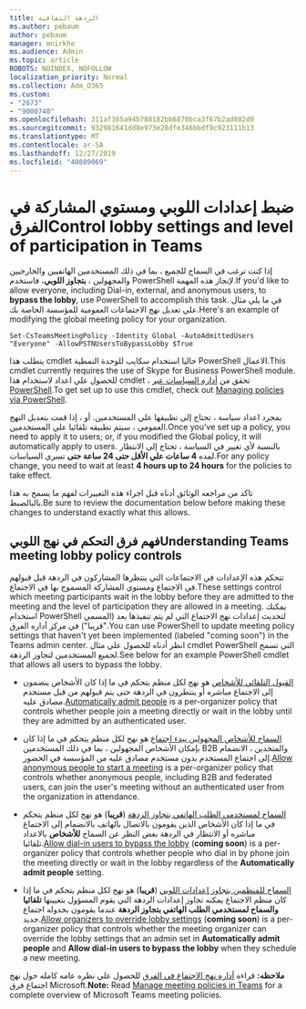 ```yaml
---
title: الردهة التفافيه
ms.author: pebaum
author: pebaum
manager: mnirkhe
ms.audience: Admin
ms.topic: article
ROBOTS: NOINDEX, NOFOLLOW
localization_priority: Normal
ms.collection: Adm_O365
ms.custom:
- "2673"
- "9000740"
ms.openlocfilehash: 311af365a94b788182bb6870bca3f67b2ad802d0
ms.sourcegitcommit: 932981641dd8e973e28dfe346bbdf9c923111b13
ms.translationtype: MT
ms.contentlocale: ar-SA
ms.lasthandoff: 12/27/2019
ms.locfileid: "40889069"
---
```

# <a name="control-lobby-settings-and-level-of-participation-in-teams"></a><span data-ttu-id="79e91-102">ضبط إعدادات اللوبي ومستوي المشاركة في الفرق</span><span class="sxs-lookup"><span data-stu-id="79e91-102">Control lobby settings and level of participation in Teams</span></span>

<span data-ttu-id="79e91-103">إذا كنت ترغب في السماح للجميع ، بما في ذلك المستخدمين الهاتفيين والخارجيين والمجهولين ، **بتجاوز اللوبي**، فاستخدم PowerShell لإنجاز هذه المهمة.</span><span class="sxs-lookup"><span data-stu-id="79e91-103">If you'd like to allow everyone, including Dial-in, external, and anonymous users, to **bypass the lobby**, use PowerShell to accomplish this task.</span></span> <span data-ttu-id="79e91-104">في ما يلي مثال علي تعديل نهج الاجتماعات العمومية للمؤسسة الخاصة بك.</span><span class="sxs-lookup"><span data-stu-id="79e91-104">Here's an example of modifying the global meeting policy for your organization.</span></span>

`Set-CsTeamsMeetingPolicy -Identity Global -AutoAdmittedUsers "Everyone" -AllowPSTNUsersToBypassLobby $True`

<span data-ttu-id="79e91-105">يتطلب هذا cmdlet حاليا استخدام سكايب للوحدة النمطية PowerShell الاعمال.</span><span class="sxs-lookup"><span data-stu-id="79e91-105">This cmdlet currently requires the use of Skype for Business PowerShell module.</span></span> <span data-ttu-id="79e91-106">للحصول علي اعداد لاستخدام هذا cmdlet ، تحقق من [أداره السياسات عبر PowerShell](https://docs.microsoft.com/microsoftteams/teams-powershell-overview#managing-policies-via-powershell).</span><span class="sxs-lookup"><span data-stu-id="79e91-106">To get set up to use this cmdlet, check out [Managing policies via PowerShell](https://docs.microsoft.com/microsoftteams/teams-powershell-overview#managing-policies-via-powershell).</span></span>

<span data-ttu-id="79e91-107">بمجرد اعداد سياسة ، تحتاج إلى تطبيقها علي المستخدمين. أو ، إذا قمت بتعديل النهج العمومي ، سيتم تطبيقه تلقائيا علي المستخدمين.</span><span class="sxs-lookup"><span data-stu-id="79e91-107">Once you’ve set up a policy, you need to apply it to users; or, if you modified the Global policy, it will automatically apply to users.</span></span> <span data-ttu-id="79e91-108">بالنسبة لأي تغيير في السياسة ، تحتاج إلى الانتظار لمده **4 ساعات علي الأقل حتى 24 ساعة حتى** تسري السياسات.</span><span class="sxs-lookup"><span data-stu-id="79e91-108">For any policy change, you need to wait at least **4 hours up to 24 hours** for the policies to take effect.</span></span> 

<span data-ttu-id="79e91-109">تاكد من مراجعه الوثائق أدناه قبل اجراء هذه التغييرات لفهم ما يسمح به هذا بالبالضبط.</span><span class="sxs-lookup"><span data-stu-id="79e91-109">Be sure to review the documentation below before making these changes to understand exactly what this allows.</span></span>


## <a name="understanding-teams-meeting-lobby-policy-controls"></a><span data-ttu-id="79e91-110">فهم فرق التحكم في نهج اللوبي</span><span class="sxs-lookup"><span data-stu-id="79e91-110">Understanding Teams meeting lobby policy controls</span></span>

<span data-ttu-id="79e91-111">تتحكم هذه الإعدادات في الاجتماعات التي ينتظرها المشاركون في الردهة قبل قبولهم في الاجتماع ومستوي المشاركة المسموح بها في الاجتماع.</span><span class="sxs-lookup"><span data-stu-id="79e91-111">These settings control which meeting participants wait in the lobby before they are admitted to the meeting and the level of participation they are allowed in a meeting.</span></span> <span data-ttu-id="79e91-112">يمكنك استخدام PowerShell لتحديث إعدادات نهج الاجتماع التي لم يتم تنفيذها بعد (المسمي "قريبا") في مركز أداره الفرق.</span><span class="sxs-lookup"><span data-stu-id="79e91-112">You can use PowerShell to update meeting policy settings that haven't yet been implemented (labeled "coming soon") in the Teams admin center.</span></span> <span data-ttu-id="79e91-113">انظر أدناه للحصول علي مثال cmdlet PowerShell التي تسمح لجميع المستخدمين لتجاوز الردهة.</span><span class="sxs-lookup"><span data-stu-id="79e91-113">See below for an example PowerShell cmdlet that allows all users to bypass the lobby.</span></span>

- <span data-ttu-id="79e91-114">[القبول التلقائي للأشخاص](https://docs.microsoft.com/microsoftteams/meeting-policies-in-teams#automatically-admit-people) هو نهج لكل منظم يتحكم في ما إذا كان الأشخاص ينضمون إلى الاجتماع مباشره أو ينتظرون في الردهة حتى يتم قبولهم من قبل مستخدم مصادق عليه.</span><span class="sxs-lookup"><span data-stu-id="79e91-114">[Automatically admit people](https://docs.microsoft.com/microsoftteams/meeting-policies-in-teams#automatically-admit-people) is a per-organizer policy that controls whether people join a meeting directly or wait in the lobby until they are admitted by an authenticated user.</span></span>

- <span data-ttu-id="79e91-115">[السماح للأشخاص المجهولين ببدء اجتماع](https://docs.microsoft.com/microsoftteams/meeting-policies-in-teams#allow-anonymous-people-to-start-a-meeting) هو نهج لكل منظم يتحكم في ما إذا كان بإمكان الأشخاص المجهولين ، بما في ذلك المستخدمين B2B والمتحدين ، الانضمام إلى اجتماع المستخدم بدون مستخدم مصادق عليه من المؤسسة في الحضور.</span><span class="sxs-lookup"><span data-stu-id="79e91-115">[Allow anonymous people to start a meeting](https://docs.microsoft.com/microsoftteams/meeting-policies-in-teams#allow-anonymous-people-to-start-a-meeting) is a per-organizer policy that controls whether anonymous people, including B2B and federated users, can join the user's meeting without an authenticated user from the organization in attendance.</span></span>

- <span data-ttu-id="79e91-116">[السماح لمستخدمي الطلب الهاتفي بتجاوز الردهة](https://docs.microsoft.com/microsoftteams/meeting-policies-in-teams#allow-dial-in-users-to-bypass-the-lobby-coming-soon) (**قريبا**) هو نهج لكل منظم يتحكم في ما إذا كان الأشخاص الذين يقومون بالاتصال بالهاتف بالانضمام إلى الاجتماع مباشره أو الانتظار في الردهة بغض النظر عن السماح **للأشخاص** بالاعداد تلقائيا.</span><span class="sxs-lookup"><span data-stu-id="79e91-116">[Allow dial-in users to bypass the lobby](https://docs.microsoft.com/microsoftteams/meeting-policies-in-teams#allow-dial-in-users-to-bypass-the-lobby-coming-soon) (**coming soon**) is a per-organizer policy that controls whether people who dial in by phone join the meeting directly or wait in the lobby regardless of the **Automatically admit people** setting.</span></span>

- <span data-ttu-id="79e91-117">[السماح للمنظمين بتجاوز إعدادات اللوبي](https://docs.microsoft.com/microsoftteams/meeting-policies-in-teams#allow-organizers-to-override-lobby-settings-coming-soon) (**قريبا**) هو نهج لكل منظم يتحكم في ما إذا كان منظم الاجتماع يمكنه تجاوز إعدادات الردهة التي يقوم المسؤول بتعيينها **تلقائيا** **والسماح لمستخدمي الطلب الهاتفي بتجاوز الردهة** عندما يقومون بجدوله اجتماع جديد.</span><span class="sxs-lookup"><span data-stu-id="79e91-117">[Allow organizers to override lobby settings](https://docs.microsoft.com/microsoftteams/meeting-policies-in-teams#allow-organizers-to-override-lobby-settings-coming-soon) (**coming soon**) is a per-organizer policy that controls whether the meeting organizer can override the lobby settings that an admin set in **Automatically admit people** and **Allow dial-in users to bypass the lobby** when they schedule a new meeting.</span></span>

<span data-ttu-id="79e91-118">**ملاحظه:** قراءه [أداره نهج الاجتماع في الفرق](https://docs.microsoft.com/microsoftteams/meeting-policies-in-teams) للحصول علي نظره عامه كامله حول نهج اجتماع فرق Microsoft.</span><span class="sxs-lookup"><span data-stu-id="79e91-118">**Note:** Read [Manage meeting policies in Teams](https://docs.microsoft.com/microsoftteams/meeting-policies-in-teams) for a complete overview of Microsoft Teams meeting policies.</span></span>
